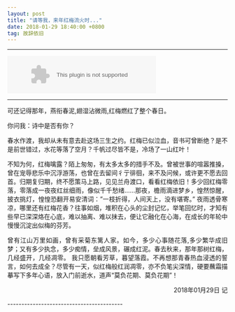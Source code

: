```yaml
---
layout: post
title: "请等我，来年红梅流火时..."
date: 2018-01-29 18:40:00 +0800
tag: 故辞依旧
---
```


-----------------------------------------

<embed src="//music.163.com/style/swf/widget.swf?sid=819439&type=2&auto=1&width=320&height=66" width="340" height="86"  allowNetworking="all"></embed>

-----------------------------------------
<p align="justify">可还记得那年，燕衔春泥,翅湿沾微雨,红梅燃红了整个春日。</p>
<p align="justify">你问我：诗中是否有你？</p>
<p align="justify">春水作渡，我却从未有意去赴这场三生之约。红梅已似泣血，音书可曾断绝？是不是前世错过，水花等落了空月？千帆过尽皆不是，冷场了一山红叶！</p>

<p align="justify">不知为何，红梅噙露？陌上匆匆，有太多太多的措手不及。曾被世事的喧嚣推搡，曾在宠辱悲乐中沉浮游荡，也曾在去留间彳亍徘徊，来不及问候，或许更不愿去回首。归期复归期，终不愿策马上路，见见兰舟渡口，看看红梅依旧！多少回红梅零落，零落成一夜夜红丝细雨，像似千千愁绪……那夜，檐雨滴进梦乡，惶然惊醒，披衣挑灯，惶惶恐翻开易安清词：”一枝折得，人间天上，没有堪寄。” 夜雨透骨寒凉，哪里还有红梅花香？往事如烟，堆积在心头的尘封记忆，举笔回忆时，才知有些早已深深烙在心底，难以抽离、难以抹去，便让它融化在心海，在成长的年轮中慢慢沉淀出似梅的芬芳。</p>

<p align="justify">曾有江山万里如画，曾有采菊东篱人家。如今，多少心事随花落,多少繁华成旧梦；又有多少执念，多少痴情，垒成风景，碾成红泥。春去秋来，那年那树红梅，几经盛开，几经凋零。 我只愿朝看芳草，暮望落霞。不再想那青春热血浸透的誓言，如何去成全？尽管有一天，似红梅般红润凋零，亦不负笔尖深情，硬要蘸霜描摹写下多年心语，放入门前逝水，道声“莫负花期、莫负花期”！</p>

<p align="right">2018年01月29日 记</p>
-----------------------------------------
